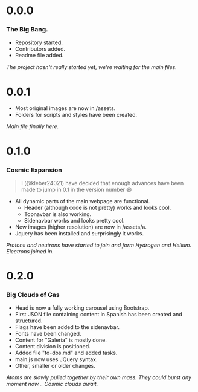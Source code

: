 # 0.0.0
### The Big Bang.
- Repository started.
- Contributors added.
- Readme file added.

_The project hasn't really started yet, we're waiting for the main files._

# 0.0.1
- Most original images are now in /assets.
- Folders for scripts and styles have been created.

_Main file finally here._

# 0.1.0
### Cosmic Expansion
> I (@kleber24021) have decided that enough advances have been made to jump in 0.1 in the version number :laughing:

- All dynamic parts of the main webpage are functional.
  - Header (although code is not pretty) works and looks cool.
  - Topnavbar is also working.
  - Sidenavbar works and looks pretty cool.
- New images (higher resolution) are now in /assets/a.
- Jquery has been installed and ~~surprisingly~~ it works.

_Protons and neutrons have started to join and form Hydrogen and Helium. Electrons joined in._

# 0.2.0
### Big Clouds of Gas
- Head is now a fully working carousel using Bootstrap.
- First JSON file containing content in Spanish has been created and structured.
- Flags have been added to the sidenavbar.
- Fonts have been changed.
- Content for "Galería" is mostly done.
- Content division is positioned.
- Added file "to-dos.md" and added tasks.
- main.js now uses JQuery syntax.
- Other, smaller or older changes.

_Atoms are slowly pulled together by their own mass. They could burst any moment now... Cosmic clouds await._
